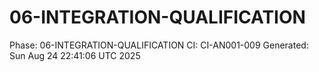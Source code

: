 # 06-INTEGRATION-QUALIFICATION
Phase: 06-INTEGRATION-QUALIFICATION
CI: CI-AN001-009
Generated: Sun Aug 24 22:41:06 UTC 2025
